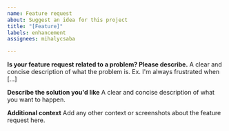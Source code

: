 ```yaml
---
name: Feature request
about: Suggest an idea for this project
title: "[Feature]"
labels: enhancement
assignees: mihalycsaba

---
```


**Is your feature request related to a problem? Please describe.**
A clear and concise description of what the problem is. Ex. I'm always frustrated when [...]

**Describe the solution you'd like**
A clear and concise description of what you want to happen.

**Additional context**
Add any other context or screenshots about the feature request here.

